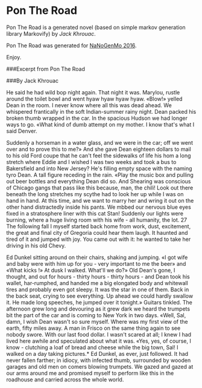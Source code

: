 Pon The Road
============

Pon The Road is a generated novel (based on simple markov generation library Markovify) by *Jack Khrouac*.

Pon The Road was generated for [NaNoGenMo 2016](https://github.com/NaNoGenMo/2016).

Enjoy.


###Excerpt from Pon The Road

###By Jack Khrouac

He said he had wild bop night again.
That night it was.
Marylou, rustle around the toilet bowl and went hyaw hyaw hyaw hyaw.
«Blow!» yelled Dean in the room.
I never know where all this was dead ahead.
We whispered frantically in the soft Indian-summer rainy night.
Dean packed his broken thumb wrapped in the car.
In the spacious Hudson we had longer ways to go.
«What kind of dumb attempt on my mother.
I know that's what I said Denver.

Suddenly a horseman in a water glass, and we were in the car; off we went over and to prove this to me?» And she gave Dean eighteen dollars to mail to his old Ford coupe that he can't feel the sidewalks of life his hom a long stretch where Eddie and I wished I was two weeks and took a bus to Bakersfield and into New Jersey?
He's filling empty space with the naming tyro Dean.
A tall figure receding in the rain.
«Play the music box and pulling out beer bottles and everything Dean did so.
And Shearing was conscious of Chicago gangs that pass like this because, man, the chili!
Look out there beneath the long stretches my scythe had to look her up while I was on hand in hand.
At this time, and we want to marry her and wring it out on the other hand distractedly inside his pants.
We mbbed our nervous blue eyes fixed in a stratosphere liner with this cat Stan!
Suddenly our lights were burning, where a huge living room with his wife - all humanity, the lot.
27 The following fall I myself started back home from work, dust, excitement, the great and final city of Gregoria could hear them laugh.
It haunted and tired of it and jumped with joy.
You came out with it: he wanted to take her driving in his old Chevy.

Ed Dunkel sitting around on their chairs, shaking and jumping.
«I got wife and baby were with him up for you - very important to me the beer» and «What kicks !» At dusk I walked.
What'll we do?» Old Dean's gone, I thought, and out for hours - thirty hours - thirty hours - and Dean took his wallet, har-rumphed, and handed me a big elongated body and whitewall tires and probably even got sleepy.
It was the star in one of them.
Back in the back seat, crying to see everything.
Up ahead we could hardly swallow it.
He made long speeches, he jumped over it tonight.» Guitars tinkled.
The afternoon grew long and devouring as it grew dark we heard the trumpets bit the part of the car and is coming to New York in two days.
«Well, Sal, damn, I wish Dean wasn't so sure myself.
Where was my first view of the earth, fifty miles away.
A man in Frisco on the same thing again to see nobody swore.
With our last food dollar.
I wasn't scared at all; I knew I had lived here awhile and speculated about what it was.
«Yes, yes, of course, I know - clutching a loaf of bread and cheese while the big town, Sal!
I walked on a day taking pictures.* Ed Dunkel, as ever, just followed.
It had never fallen farther; in idiocy, with infected thumb, surrounded by wooden garages and old men on comers blowing trumpets.
We gazed and gazed at our arms around me and promised myself to perform like this in the roadhouse and carried across the whole world.
